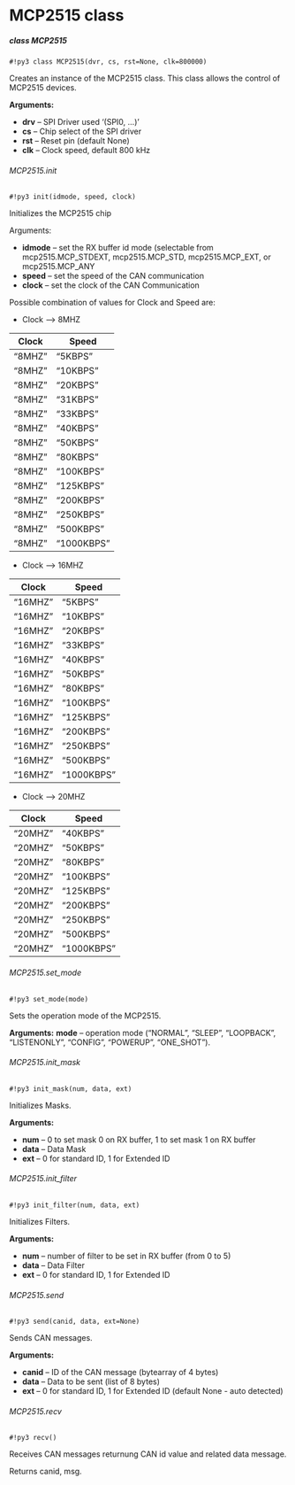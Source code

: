 # MCP2515 class

##### class MCP2515

```#!py3 class MCP2515(dvr, cs, rst=None, clk=800000)```

Creates an instance of the MCP2515 class. This class allows the control of MCP2515 devices.


**Arguments:**
    
* **drv** – SPI Driver used ‘(SPI0, …)’
* **cs** – Chip select of the SPI driver
* **rst** – Reset pin (default None)
* **clk** – Clock speed, default 800 kHz


###### MCP2515.init

```#!py3 init(idmode, speed, clock)```

Initializes the MCP2515 chip


Arguments:
    
* **idmode** – set the RX buffer id mode (selectable from mcp2515.MCP_STDEXT, mcp2515.MCP_STD, mcp2515.MCP_EXT, or mcp2515.MCP_ANY
* **speed** – set the speed of the CAN communication
* **clock** – set the clock of the CAN Communication


Possible combination of values for Clock and Speed are:


* Clock –> 8MHZ

| Clock  | Speed      |
|--------|------------|
| “8MHZ” | “5KBPS”    |
| “8MHZ” | “10KBPS”   |
| “8MHZ” | “20KBPS”   |
| “8MHZ” | “31KBPS”   |
| “8MHZ” | “33KBPS”   |
| “8MHZ” | “40KBPS”   |
| “8MHZ” | “50KBPS”   |
| “8MHZ” | “80KBPS”   |
| “8MHZ” | “100KBPS”  |
| “8MHZ” | “125KBPS”  |
| “8MHZ” | “200KBPS”  |
| “8MHZ” | “250KBPS”  |
| “8MHZ” | “500KBPS”  |
| “8MHZ” | “1000KBPS” |

* Clock –> 16MHZ

| Clock   | Speed      |
|---------|------------|
| “16MHZ” | “5KBPS”    |
| “16MHZ” | “10KBPS”   |
| “16MHZ” | “20KBPS”   |
| “16MHZ” | “33KBPS”   |
| “16MHZ” | “40KBPS”   |
| “16MHZ” | “50KBPS”   |
| “16MHZ” | “80KBPS”   |
| “16MHZ” | “100KBPS”  |
| “16MHZ” | “125KBPS”  |
| “16MHZ” | “200KBPS”  |
| “16MHZ” | “250KBPS”  |
| “16MHZ” | “500KBPS”  |
| “16MHZ” | “1000KBPS” |

* Clock –> 20MHZ

| Clock   | Speed      |
|---------|------------|
| “20MHZ” | “40KBPS”   |
| “20MHZ” | “50KBPS”   |
| “20MHZ” | “80KBPS”   |
| “20MHZ” | “100KBPS”  |
| “20MHZ” | “125KBPS”  |
| “20MHZ” | “200KBPS”  |
| “20MHZ” | “250KBPS”  |
| “20MHZ” | “500KBPS”  |
| “20MHZ” | “1000KBPS” |

###### MCP2515.set_mode

```#!py3 set_mode(mode)```

Sets the operation mode of the MCP2515.


**Arguments:** **mode** – operation mode (“NORMAL”, “SLEEP”, “LOOPBACK”, “LISTENONLY”, “CONFIG”, “POWERUP”, “ONE_SHOT”).


###### MCP2515.init_mask

```#!py3 init_mask(num, data, ext)```

Initializes Masks.


**Arguments:**

    
* **num** – 0 to set mask 0 on RX buffer, 1 to set mask 1 on RX buffer
* **data** – Data Mask
* **ext** – 0 for standard ID, 1 for Extended ID


###### MCP2515.init_filter

```#!py3 init_filter(num, data, ext)```

Initializes Filters.


**Arguments:**

    
* **num** – number of filter to be set in RX buffer (from 0 to 5)
* **data** – Data Filter
* **ext** – 0 for standard ID, 1 for Extended ID


###### MCP2515.send

```#!py3 send(canid, data, ext=None)```

Sends CAN messages.


**Arguments:**

    
* **canid** – ID of the CAN message (bytearray of 4 bytes)
* **data** – Data to be sent (list of 8 bytes)
* **ext** – 0 for standard ID, 1 for Extended ID (default None - auto detected)


###### MCP2515.recv

```#!py3 recv()```

Receives CAN messages returnung CAN id value and related data message.

Returns canid, msg.
